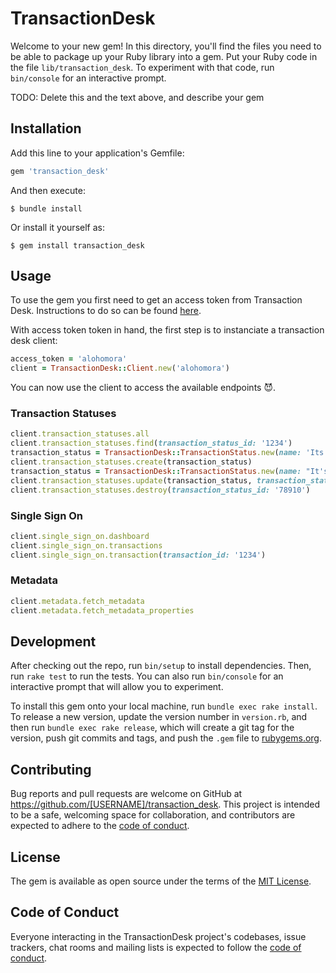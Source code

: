 # TransactionDesk

Welcome to your new gem! In this directory, you'll find the files you need to be able to package up your Ruby library into a gem. Put your Ruby code in the file `lib/transaction_desk`. To experiment with that code, run `bin/console` for an interactive prompt.

TODO: Delete this and the text above, and describe your gem

## Installation

Add this line to your application's Gemfile:

```ruby
gem 'transaction_desk'
```

And then execute:

    $ bundle install

Or install it yourself as:

    $ gem install transaction_desk

## Usage

To use the gem you first need to get an access token from Transaction Desk. Instructions to do so can be found [here](https://transactiondesk.docs.apiary.io/#introduction/authorization).

With access token token in hand, the first step is to instanciate a transaction desk client:

```ruby
access_token = 'alohomora'
client = TransactionDesk::Client.new('alohomora')
```

You can now use the client to access the available endpoints 😈.

### Transaction Statuses

```ruby
client.transaction_statuses.all
client.transaction_statuses.find(transaction_status_id: '1234')
transaction_status = TransactionDesk::TransactionStatus.new(name: 'Its Complicated')
client.transaction_statuses.create(transaction_status)
transaction_status = TransactionDesk::TransactionStatus.new(name: "It's Complicated")
client.transaction_statuses.update(transaction_status, transaction_status_id: '78910') **currently not working**
client.transaction_statuses.destroy(transaction_status_id: '78910')
```

### Single Sign On

```ruby
client.single_sign_on.dashboard
client.single_sign_on.transactions
client.single_sign_on.transaction(transaction_id: '1234')
```

### Metadata

```ruby
client.metadata.fetch_metadata
client.metadata.fetch_metadata_properties
```

## Development

After checking out the repo, run `bin/setup` to install dependencies. Then, run `rake test` to run the tests. You can also run `bin/console` for an interactive prompt that will allow you to experiment.

To install this gem onto your local machine, run `bundle exec rake install`. To release a new version, update the version number in `version.rb`, and then run `bundle exec rake release`, which will create a git tag for the version, push git commits and tags, and push the `.gem` file to [rubygems.org](https://rubygems.org).

## Contributing

Bug reports and pull requests are welcome on GitHub at https://github.com/[USERNAME]/transaction_desk. This project is intended to be a safe, welcoming space for collaboration, and contributors are expected to adhere to the [code of conduct](https://github.com/[USERNAME]/transaction_desk/blob/master/CODE_OF_CONDUCT.md).


## License

The gem is available as open source under the terms of the [MIT License](https://opensource.org/licenses/MIT).

## Code of Conduct

Everyone interacting in the TransactionDesk project's codebases, issue trackers, chat rooms and mailing lists is expected to follow the [code of conduct](https://github.com/[USERNAME]/transaction_desk/blob/master/CODE_OF_CONDUCT.md).
